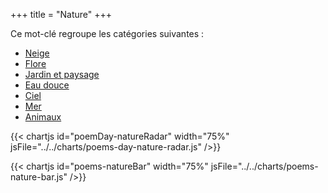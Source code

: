 +++
title = "Nature"
+++

Ce mot-clé regroupe les catégories suivantes :

- [Neige](/categories/neige)
- [Flore](/categories/flore)
- [Jardin et paysage](/categories/jardin-et-paysage)
- [Eau douce](/categories/eau-douce)
- [Ciel](/categories/ciel)
- [Mer](/categories/mer)
- [Animaux](/categories/animaux)

{{< chartjs id="poemDay-natureRadar" width="75%" jsFile="../../charts/poems-day-nature-radar.js" />}}

{{< chartjs id="poems-natureBar" width="75%" jsFile="../../charts/poems-nature-bar.js" />}}